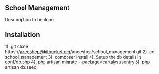 ## School Management

Descpription to be done

## Installation

1). git clone https://aneeshep@bitbucket.org/aneeshep/school_management.git
2). cd school_management
3). composer install
4). Setup the db details in conf/db.php
4). php artisan migrate --package=cartalyst/sentry
5). php artisan db:seed


